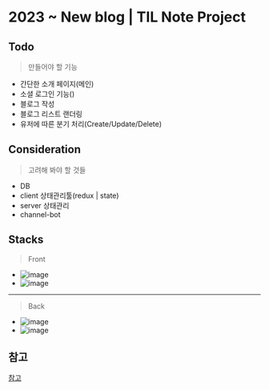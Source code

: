 # 2023 ~ New blog | TIL Note Project

## Todo
> 만들어야 할 기능
- 간단한 소개 페이지(메인)
- 소셜 로그인 기능()
- 블로그 작성
- 블로그 리스트 랜더링
- 유저에 따른 분기 처리(Create/Update/Delete)


## Consideration
> 고려해 봐야 할 것들
- DB
- client 상태관리툴(redux | state)
- server 상태관리
- channel-bot

## Stacks
> Front
- ![image](https://img.shields.io/badge/FRONT-React-%2361DAFB?style=for-the-badge&logo=React)
- ![image](https://img.shields.io/badge/FRONT-TypeScript-%234479A1?style=for-the-badge&logo=Typescript)

---
> Back
- ![image](https://img.shields.io/badge/BACK-Node.js-%23339933?style=for-the-badge&logo=Node.js)
- ![image](https://img.shields.io/badge/BACK-EXPRESS-%23000000?style=for-the-badge&logo=Express)

참고
---
[참고](https://)
